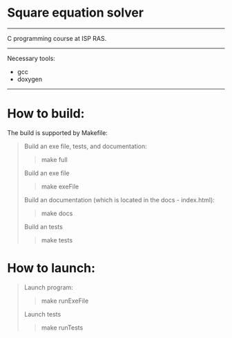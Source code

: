 # Square equation solver

---

C programming course at ISP RAS.

---

Necessary tools:

+ gcc
+ doxygen

---

# How to build:

The build is supported by Makefile:

> Build an exe file, tests, and documentation:
>> make full
>
> Build an exe file
>> make exeFile
>
> Build an documentation (which is located in the docs - index.html):
>> make docs
>
> Build an tests
>> make tests

# How to launch:

> Launch program:
>> make runExeFile
>
> Launch tests
>> make runTests
